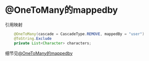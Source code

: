 # @OneToMany的mappedby

引用映射
```java
    @OneToMany(cascade = CascadeType.REMOVE, mappedBy = "user")
    @ToString.Exclude
    private List<Character> characters;
```
细节见[@OneToMany的mappedby](@OneToMany的mappedby.md)